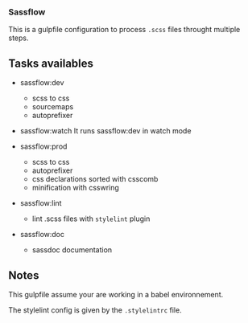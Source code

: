 ### Sassflow 

This is a gulpfile configuration to process `.scss` files throught multiple steps.

## Tasks availables

* sassflow:dev
    * scss to css
    * sourcemaps
    * autoprefixer
    
* sassflow:watch
    It runs sassflow:dev in watch mode
    
* sassflow:prod
    * scss to css
    * autoprefixer
    * css declarations sorted with csscomb
    * minification with csswring
    
* sassflow:lint
    * lint .scss files with `stylelint` plugin
    
* sassflow:doc
    * sassdoc documentation
    

## Notes
This gulpfile assume your are working in a babel environnement.

The stylelint config is given by the `.stylelintrc` file.
